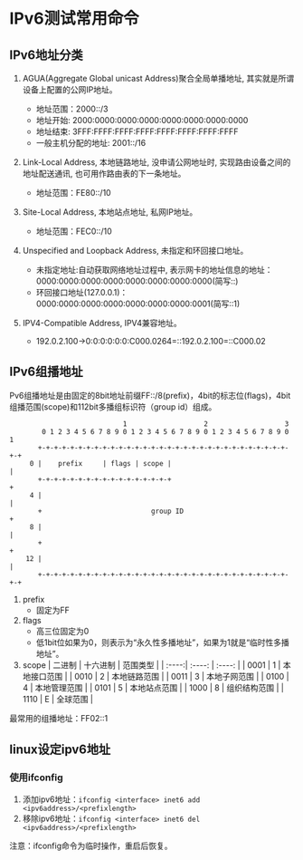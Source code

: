 # IPv6测试常用命令

## IPv6地址分类

1. AGUA(Aggregate Global unicast Address)聚合全局单播地址, 其实就是所谓设备上配置的公网IP地址。
    + 地址范围：2000::/3
    + 地址开始: 2000:0000:0000:0000:0000:0000:0000:0000
    + 地址结束: 3FFF:FFFF:FFFF:FFFF:FFFF:FFFF:FFFF:FFFF
    + 一般主机分配的地址: 2001::/16

2. Link-Local Address, 本地链路地址, 没申请公网地址时, 实现路由设备之间的地址配送通讯, 也可用作路由表的下一条地址。
    + 地址范围：FE80::/10

3. Site-Local Address, 本地站点地址, 私网IP地址。
    + 地址范围：FEC0::/10

4. Unspecified and Loopback Address, 未指定和环回接口地址。

    + 未指定地址:自动获取网络地址过程中, 表示网卡的地址信息的地址：0000:0000:0000:0000:0000:0000:0000:0000(简写::)
    + 环回接口地址(127.0.0.1)：0000:0000:0000:0000:0000:0000:0000:0001(简写::1)

5. IPV4-Compatible Address, IPV4兼容地址。
    + 192.0.2.100->0:0:0:0:0:0:C000.0264=::192.0.2.100=::C000.02

## IPv6组播地址

Pv6组播地址是由固定的8bit地址前缀FF::/8(prefix)，4bit的标志位(flags)，4bit组播范围(scope)和112bit多播组标识符（group id）组成。

```rfc
                            1                   2                   3
        0 1 2 3 4 5 6 7 8 9 0 1 2 3 4 5 6 7 8 9 0 1 2 3 4 5 6 7 8 9 0 1
       +-+-+-+-+-+-+-+-+-+-+-+-+-+-+-+-+-+-+-+-+-+-+-+-+-+-+-+-+-+-+-+-+
     0 |    prefix     | flags | scope |                               |
       +-+-+-+-+-+-+-+-+-+-+-+-+-+-+-+-+                               +
     4 |                                                               |
       +                           group ID                            +
     8 |                                                               |
       +                                                               +
    12 |                                                               |
       +-+-+-+-+-+-+-+-+-+-+-+-+-+-+-+-+-+-+-+-+-+-+-+-+-+-+-+-+-+-+-+-+
```

1. prefix
    + 固定为FF
2. flags
    + 高三位固定为0
    + 低1bit位如果为0，则表示为“永久性多播地址”，如果为1就是“临时性多播地址”。
3. scope
    | 二进制 | 十六进制 | 范围类型 |
    | :----:| :----: | :----: |
    | 0001 | 1 | 本地接口范围 |
    | 0010 | 2 | 本地链路范围 |
    | 0011 | 3 | 本地子网范围 |
    | 0100 | 4 | 本地管理范围 |
    | 0101 | 5 | 本地站点范围 |
    | 1000 | 8 | 组织结构范围 |
    | 1110 | E | 全球范围 |

最常用的组播地址：FF02::1

## linux设定ipv6地址

### 使用ifconfig

1. 添加ipv6地址：```ifconfig <interface> inet6 add <ipv6address>/<prefixlength>```
2. 移除ipv6地址：```ifconfig <interface> inet6 del <ipv6address>/<prefixlength>```

注意：ifconfig命令为临时操作，重启后恢复。
